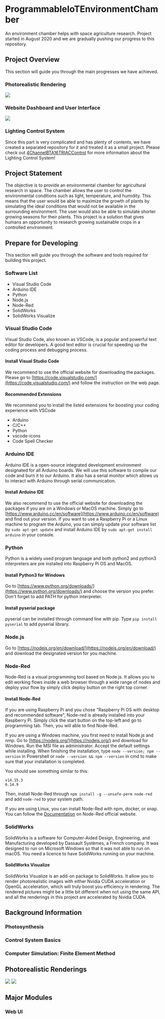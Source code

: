 # ProgrammableIoTEnvironmentChamber
An environment chamber helps with space agriculture research. Project started in August 2020 and we are gradually pushing our progress to this repository.

## Project Overview
This section will guide you through the main progresses we have achieved.

### Photorealistic Rendering
<img src="./img/Rendering_inside.jpg">

### Website Dashboard and User Interface
<img src="./img/WebsiteView.png">

### Lighting Control System
Since this part is very complicated and has plenty of contents, we have created a separated repository for it and treated it as a small project. Please check out [4ChannelBTA16TRIACControl](https://github.com/JiaweiHe98/4ChannelBTA16TRIACControl) for more information about the Lighting Control System!

## Project Statement
The objective is to provide an environmental chamber for agricultural research in space. The chamber allows the user to control the environmental conditions such as light, temperature, and humidity. This means that the user would be able to maximize the growth of plants by simulating the ideal conditions that would not be available in the surrounding environment. The user would also be able to simulate shorter growing seasons for their plants. This project is a solution that gives humans an opportunity to research growing sustainable crops in a controlled environment.

## Prepare for Developing
This section will guide you through the software and tools required for building this project.

### Software List
* Visual Studio Code
* Arduino IDE
* Python
* Node.js
* Node-Red
* SolidWorks
* SolidWorks Visualize

### Visual Studio Code
Visual Studio Code, also known as VSCode, is a popular and powerful text editor for developers. A good text editor is crucial for speeding up the coding process and debugging process.

#### Install Visual Studio Code
We recommend to use the official website for downloading the packages.
Please go to [https://code.visualstudio.com/](https://code.visualstudio.com/) and follow the instruction on the web page.

#### Recommended Extensions
We recommend you to install the listed extensions for boosting your coding experience with VSCode
* Arduino
* C/C++
* Python
* vscode-icons
* Code Spell Checker

### Arduino IDE
Arduino IDE is a open-source integrated development environment designated for all Arduino boards. We will use this software to compile our code and burn it to our Arduino. It also has a serial monitor which allows us to interact with Arduino through serial communication.

#### Install Arduino IDE
We also recommend to use the official website for downloading the packages if you are on a Windows or MacOS machine.
Simply go to [https://www.arduino.cc/en/software](https://www.arduino.cc/en/software) and find out your version.
If you want to use a Raspberry Pi or a Linux machine to program the Arduino, you can simply update your software list by ```sudo apt-get update``` and install Arduino IDE by ```sudo apt-get install arduino``` in your console.

### Python
Python is a widely used program language and both python2 and python3 interpreters are pre installed into Raspberry Pi OS and MacOS.

#### Install Python3 for Windows
Go to [https://www.python.org/downloads/](https://www.python.org/downloads/) and choose the version you prefer. Don't forget to add PATH for python interpreter.

#### Install pyserial package
pyserial can be installed through command line with pip. Type ```pip install pyserial``` to add pyserial library.

### Node.js
Go to [https://nodejs.org/en/download/](https://nodejs.org/en/download/) and download the designated version for you machine.

### Node-Red
Node-Red is a visual programming tool based on Node.js. It allows you to edit working flows inside a web browser through a wide range of nodes and deploy your flow by simply click deploy button on the right top corner.

#### Install Node-Red
If you are using Raspberry Pi and you chose "Raspberry Pi OS with desktop and recommended software", Node-red is already installed into your Raspberry Pi. Simply click the start button on the top-left and go to programming tab. Then, you will able to find Node-Red.

If you are using a Windows machine, you first need to install Node.js and nmp. Go to [https://nodejs.org/](https://nodejs.org/) and download for Windows. Run the MSI file as administrator. Accept the default settings while installing. When finishing the installation, type ```node --version; npm --version``` in Powershell or ```node --version && npm --version``` in cmd to make sure that your installation is completed.

You should see something similar to this:
```
v14.15.3
6.14.9
```

Then, install Node-Red through ```npm install -g --unsafe-perm node-red``` and add ```node-red``` to your system path.

If you are using Linux, you can install Node-Red with npm, docker, or snap. You can follow the [Documentation](https://nodered.org/docs/getting-started/local) on Node-Red official website.

### SolidWorks
SolidWorks is a software for Computer-Aided Design, Engineering, and Manufacturing developed by Dassault Systèmes, a French company. It was designed to run on Microsoft Windows so that it was not able to run on macOS. You need a licence to have SolidWorks running on your machine.

#### SolidWorks Visualize
SolidWorks Visualize is an add-on package to SolidWorks. It allow you to render photorealistic images with either Nvidia CUDA acceleration or OpenGL acceleration, which will truly boost you efficiency in rendering. The rendered pictures might be a little bit different when not using the same API, and all the renderings in this project are accelerated by Nvidia CUDA.

## Background Information

### Photosynthesis

### Control System Basics

### Computer Simulation: Finite Element Method

## Photorealistic Renderings
<img src="./img/Rendering_inside.jpg">
<img src="./img/Rendering_outside.jpg">

## Major Modules

### Web UI
